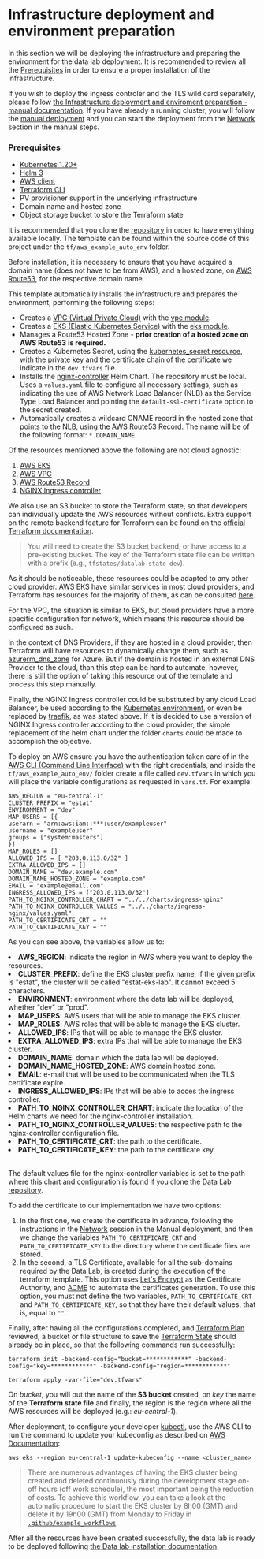 # Infrastructure deployment and environment preparation

In this section we will be deploying the infrastructure and preparing the environment for the data lab deployment. It is recommended to review all the [Prerequisites](#prerequisites) in order to ensure a proper installation of the infrastructure. 

If you wish to deploy the ingress controler and the TLS wild card separately, please follow [the Infrastructure deployment and enviroment preparation - manual documentation](DEPLOYMENT-MANUAL.md). If you have already a running cluster, you will follow the [manual deployment](DEPLOYMENT-MANUAL.md) and you can start the deployment from the [Network](DEPLOYMENT-MANUAL.md#network) section in the manual steps.


### Prerequisites

- [Kubernetes 1.20+](https://kubernetes.io/releases)
- [Helm 3](https://helm.sh/docs/intro/install/)
- [AWS client](https://aws.amazon.com/cli/)
- [Terraform CLI](https://learn.hashicorp.com/tutorials/terraform/install-cli)
- PV provisioner support in the underlying infrastructure
- Domain name and hosted zone
- Object storage bucket to store the Terraform state

It is recommended that you clone the [repository](https://github.com/eurostat/datalab) in order to have everything available locally. The template can be found within the source code of this project under the `tf/aws_example_auto_env` folder. 

Before installation, it is necessary to ensure that you have acquired a domain name (does not have to be from AWS), and a hosted zone, on [AWS Route53](https://aws.amazon.com/pt/route53/), for the respective domain name. 

This template automatically installs the infrastructure and prepares the environment, performing the following steps:

 - Creates a [VPC (Virtual Private Cloud)](https://aws.amazon.com/vpc/) with the [vpc module](https://registry.terraform.io/modules/terraform-aws-modules/vpc/aws/latest).
 - Creates a [EKS (Elastic Kubernetes Service)](https://aws.amazon.com/eks/) with the [eks module](https://registry.terraform.io/modules/terraform-aws-modules/eks/aws/latest).
 - Manages a Route53 Hosted Zone - <b>prior creation of a hosted zone on AWS Route53 is required.</b>
 - Creates a Kubernetes Secret, using the [kubernetes_secret resource](https://registry.terraform.io/providers/hashicorp/kubernetes/latest/docs/resources/secret), with the private key and the certificate chain of the certificate we indicate in the `dev.tfvars` file.
 - Installs the [nginx-controller](https://kubernetes.github.io/ingress-nginx/) Helm Chart. The repository must be local. Uses a `values.yaml` file to configure all necessary settings, such as indicating the use of AWS Network Load Balancer (NLB) as the Service Type Load Balancer and pointing the `default-ssl-certificate` option to the secret created.
 - Automatically creates a wildcard CNAME record in the hosted zone that points to the NLB, using the [AWS Route53 Record](https://registry.terraform.io/providers/hashicorp/aws/latest/docs/resources/route53_record). The name will be of the following format: `*.DOMAIN_NAME`.

Of the resources mentioned above the following are not cloud agnostic:

1. [AWS EKS](https://registry.terraform.io/modules/terraform-aws-modules/eks/aws/latest)
2. [AWS VPC](https://registry.terraform.io/modules/terraform-aws-modules/vpc/aws/latest)
3. [AWS Route53 Record](https://registry.terraform.io/providers/hashicorp/aws/latest/docs/resources/route53_record)
4. [NGINX Ingress controller](https://kubernetes.github.io/ingress-nginx/)

We also use an S3 bucket to store the Terraform state, so that developers can individually update the AWS resources without conflicts. Extra support on the remote backend feature for Terraform can be found on the [official Terraform documentation](https://www.terraform.io/docs/language/settings/backends/remote.html).

> You will need to create the S3 bucket backend, or have access to a pre-existing bucket. The key of the Terraform state file can be written with a prefix (e.g., `tfstates/datalab-state-dev`). 

As it should be noticeable, these resources could be adapted to any other cloud provider. AWS EKS have similar services in most cloud providers, and Terraform has resources for the majority of them, as can be consulted [here](https://learn.hashicorp.com/tutorials/terraform/kubernetes-provider).

For the VPC, the situation is similar to EKS, but cloud providers have a more specific configuration for network, which means this resource should be configured as such.

In the context of DNS Providers, if they are hosted in a cloud provider, then Terraform will have resources to dynamically change them, such as [azurerm_dns_zone](https://registry.terraform.io/providers/hashicorp/azurerm/latest/docs/resources/dns_zone) for Azure. But if the domain is hosted in an external DNS Provider to the cloud, than this step can be hard to automate, however, there is still the option of taking this resource out of the template and process this step manually.

Finally, the NGINX Ingress controller could be substituted by any cloud Load Balancer, be used according to the [Kubernetes environment](https://kubernetes.github.io/ingress-nginx/deploy/), or even be replaced by [traefik](https://traefik.io/), as was stated above. If it is decided to use a version of NGINX Ingress controller according to the cloud provider, the simple replacement of the helm chart under the folder `charts` could be made to accomplish the objective.

To deploy on AWS ensure you have the authentication taken care of in the [AWS CLI (Command Line Interface)](https://aws.amazon.com/cli/) with the right credentials, and inside the `tf/aws_example_auto_env/` folder create a file called `dev.tfvars` in which you will place the variable configurations as requested in `vars.tf`. For example:
```
AWS_REGION = "eu-central-1"
CLUSTER_PREFIX = "estat"
ENVIRONMENT = "dev"
MAP_USERS = [{
userarn = "arn:aws:iam::***:user/exampleuser"
username = "exampleuser"
groups = ["system:masters"]
}]
MAP_ROLES = []
ALLOWED_IPS = [ "203.0.113.0/32" ]
EXTRA_ALLOWED_IPS = []
DOMAIN_NAME = "dev.example.com"
DOMAIN_NAME_HOSTED_ZONE = "example.com"
EMAIL = "example@email.com"
INGRESS_ALLOWED_IPS = ["203.0.113.0/32"]
PATH_TO_NGINX_CONTROLLER_CHART = "../../charts/ingress-nginx"
PATH_TO_NGINX_CONTROLLER_VALUES = "../../charts/ingress-nginx/values.yaml"
PATH_TO_CERTIFICATE_CRT = ""
PATH_TO_CERTIFICATE_KEY = ""
```
As you can see above, the variables allow us to:
<li><b>AWS_REGION</b>: indicate the region in AWS where you want to deploy the resources. </li>
<li><b>CLUSTER_PREFIX</b>: define the EKS cluster prefix name, if the given prefix is "estat", the cluster will be called "estat-eks-lab". It cannot exceed 5 characters. </li>
<li><b>ENVIRONMENT</b>: environment where the data lab will be deployed, whether "dev" or "prod".</li>
<li><b>MAP_USERS</b>: AWS users that will be able to manage the EKS cluster.</li>
<li><b>MAP_ROLES</b>: AWS roles that will be able to manage the EKS cluster.</li>
<li><b>ALLOWED_IPS</b>: IPs that will be able to manage the EKS cluster.</li>
<li><b>EXTRA_ALLOWED_IPS</b>: extra IPs that will be able to manage the EKS cluster.</li>
<li><b>DOMAIN_NAME</b>: domain which the data lab will be deployed.</li>
<li><b>DOMAIN_NAME_HOSTED_ZONE</b>: AWS domain hosted zone.</li>
<li><b>EMAIL</b>: e-mail that will be used to be communicated when the TLS certificate expire.</li>
<li><b>INGRESS_ALLOWED_IPS</b>: IPs that will be able to acces the ingress controller.</li>
<li><b>PATH_TO_NGINX_CONTROLLER_CHART</b>: indicate the location of the Helm charts we need for the nginx-controller installation.</li>
<li><b>PATH_TO_NGINX_CONTROLLER_VALUES</b>: the respective path to the nginx-controller configuration file.</li>
<li><b>PATH_TO_CERTIFICATE_CRT</b>: the path to the certificate.</li>
<li><b>PATH_TO_CERTIFICATE_KEY</b>: the path to the certificate key.</li><br>

The default values file ​​for the nginx-controller variables is set to the path where this chart and configuration is found if you clone the [Data Lab repository](https://github.com/eurostat/datalab). 

To add the certificate to our implementation we have two options:<br>
   1. In the first one, we create the certificate in advance, following the instructions in the [Network](DEPLOYMENT-MANUAL.md#network) session in the Manual deployment, and then we change the variables `PATH_TO_CERTIFICATE_CRT` and `PATH_TO_CERTIFICATE_KEY` to the directory where the certificate files are stored.
   2. In the second, a TLS Certificate, available for all the sub-domains required by the Data Lab, is created during the execution of the terraform template. This option uses [Let's Encrypt](https://letsencrypt.org/) as the Certificate Authority, and [ACME](https://registry.terraform.io/providers/vancluever/acme/latest/docs) to automate the certificates generation. To use this option, you must not define the two variables, `PATH_TO_CERTIFICATE_CRT` and `PATH_TO_CERTIFICATE_KEY`, so that they have their default values, that is, equal to `""`.

Finally, after having all the configurations completed, and [Terraform Plan](https://www.terraform.io/cli/commands/plan) reviewed, a bucket or file structure to save the [Terraform State](https://www.terraform.io/language/state) should already be in place, so that the following commands run successfully:

```
terraform init -backend-config="bucket=************" -backend-config="key=************" -backend-config="region=************"

terraform apply -var-file="dev.tfvars"
```
On <i>bucket</i>, you will put the name of the <b>S3 bucket</b> created, on <i>key</i> the name of the <b>Terraform state file</b> and finally, the region is the region where all the AWS resources will be deployed (e.g.: <i>eu-central-1</i>). 

After deployment, to configure your developer [kubectl](https://kubernetes.io/docs/tasks/tools/), use the AWS CLI to run the command to update your kubeconfig as described on [AWS Documentation](https://docs.aws.amazon.com/eks/latest/userguide/create-kubeconfig.html):

```
aws eks --region eu-central-1 update-kubeconfig --name <cluster_name>
```

> There are numerous advantages of having the EKS cluster being created and deleted continuously during the development stage on-off hours (off work schedule), the most important being the reduction of costs. To achieve this workflow, you can take a look at the automatic procedure to start the EKS cluster by 8h00 (GMT) and delete it by 19h00 (GMT) from Monday to Friday in [`.github/example_workflows`](../.github/example_workflows).

After all the resources have been created successfully, the data lab is ready to be deployed following [the Data lab installation documentation](DATALAB-DEPLOYMENT.md).
